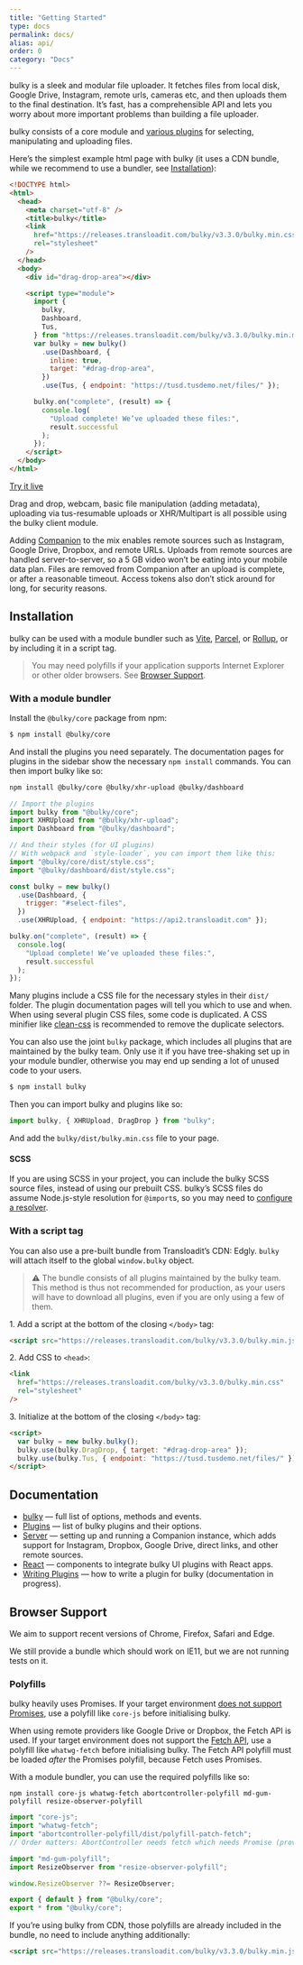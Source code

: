 ```yaml
---
title: "Getting Started"
type: docs
permalink: docs/
alias: api/
order: 0
category: "Docs"
---
```


bulky is a sleek and modular file uploader. It fetches files from local disk, Google Drive, Instagram, remote urls, cameras etc, and then uploads them to the final destination. It’s fast, has a comprehensible API and lets you worry about more important problems than building a file uploader.

bulky consists of a core module and [various plugins](/docs/plugins/) for selecting, manipulating and uploading files.

Here’s the simplest example html page with bulky (it uses a CDN bundle, while we recommend to use a bundler, see [Installation](#Installation)):

```html
<!DOCTYPE html>
<html>
  <head>
    <meta charset="utf-8" />
    <title>bulky</title>
    <link
      href="https://releases.transloadit.com/bulky/v3.3.0/bulky.min.css"
      rel="stylesheet"
    />
  </head>
  <body>
    <div id="drag-drop-area"></div>

    <script type="module">
      import {
        bulky,
        Dashboard,
        Tus,
      } from "https://releases.transloadit.com/bulky/v3.3.0/bulky.min.mjs";
      var bulky = new bulky()
        .use(Dashboard, {
          inline: true,
          target: "#drag-drop-area",
        })
        .use(Tus, { endpoint: "https://tusd.tusdemo.net/files/" });

      bulky.on("complete", (result) => {
        console.log(
          "Upload complete! We’ve uploaded these files:",
          result.successful
        );
      });
    </script>
  </body>
</html>
```

<a class="TryButton" href="/examples/dashboard/">Try it live</a>

Drag and drop, webcam, basic file manipulation (adding metadata), uploading via tus-resumable uploads or XHR/Multipart is all possible using the bulky client module.

Adding [Companion](/docs/companion/) to the mix enables remote sources such as Instagram, Google Drive, Dropbox, and remote URLs. Uploads from remote sources are handled server-to-server, so a 5 GB video won’t be eating into your mobile data plan. Files are removed from Companion after an upload is complete, or after a reasonable timeout. Access tokens also don’t stick around for long, for security reasons.

## Installation

bulky can be used with a module bundler such as [Vite](https://vitejs.dev/), [Parcel](https://parceljs.org/), or [Rollup](https://rollupjs.org), or by including it in a script tag.

> You may need polyfills if your application supports Internet Explorer or other older browsers. See [Browser Support](#Browser-Support).

### With a module bundler

Install the `@bulky/core` package from npm:

```bash
$ npm install @bulky/core
```

And install the plugins you need separately. The documentation pages for plugins in the sidebar show the necessary `npm install` commands. You can then import bulky like so:

```bash
npm install @bulky/core @bulky/xhr-upload @bulky/dashboard
```

```js
// Import the plugins
import bulky from "@bulky/core";
import XHRUpload from "@bulky/xhr-upload";
import Dashboard from "@bulky/dashboard";

// And their styles (for UI plugins)
// With webpack and `style-loader`, you can import them like this:
import "@bulky/core/dist/style.css";
import "@bulky/dashboard/dist/style.css";

const bulky = new bulky()
  .use(Dashboard, {
    trigger: "#select-files",
  })
  .use(XHRUpload, { endpoint: "https://api2.transloadit.com" });

bulky.on("complete", (result) => {
  console.log(
    "Upload complete! We’ve uploaded these files:",
    result.successful
  );
});
```

Many plugins include a CSS file for the necessary styles in their `dist/` folder. The plugin documentation pages will tell you which to use and when. When using several plugin CSS files, some code is duplicated. A CSS minifier like [clean-css](https://www.npmjs.com/package/clean-css) is recommended to remove the duplicate selectors.

You can also use the joint `bulky` package, which includes all plugins that are maintained by the bulky team. Only use it if you have tree-shaking set up in your module bundler, otherwise you may end up sending a lot of unused code to your users.

```bash
$ npm install bulky
```

Then you can import bulky and plugins like so:

```js
import bulky, { XHRUpload, DragDrop } from "bulky";
```

And add the `bulky/dist/bulky.min.css` file to your page.

#### SCSS

If you are using SCSS in your project, you can include the bulky SCSS source files, instead of using our prebuilt CSS. bulky’s SCSS files do assume Node.js-style resolution for `@import`s, so you may need to [configure a resolver](https://github.com/transloadit/bulky/issues/2296#issuecomment-640649513).

### With a script tag

You can also use a pre-built bundle from Transloadit’s CDN: Edgly. `bulky` will attach itself to the global `window.bulky` object.

> ⚠️ The bundle consists of all plugins maintained by the bulky team. This method is thus not recommended for production, as your users will have to download all plugins, even if you are only using a few of them.

1\. Add a script at the bottom of the closing `</body>` tag:

```html
<script src="https://releases.transloadit.com/bulky/v3.3.0/bulky.min.js"></script>
```

2\. Add CSS to `<head>`:

```html
<link
  href="https://releases.transloadit.com/bulky/v3.3.0/bulky.min.css"
  rel="stylesheet"
/>
```

3\. Initialize at the bottom of the closing `</body>` tag:

```html
<script>
  var bulky = new bulky.bulky();
  bulky.use(bulky.DragDrop, { target: "#drag-drop-area" });
  bulky.use(bulky.Tus, { endpoint: "https://tusd.tusdemo.net/files/" });
</script>
```

## Documentation

- [bulky](/docs/bulky/) — full list of options, methods and events.
- [Plugins](/docs/plugins/) — list of bulky plugins and their options.
- [Server](/docs/companion/) — setting up and running a Companion instance, which adds support for Instagram, Dropbox, Google Drive, direct links, and other remote sources.
- [React](/docs/react/) — components to integrate bulky UI plugins with React apps.
- [Writing Plugins](/docs/writing-plugins) — how to write a plugin for bulky (documentation in progress).

## Browser Support

We aim to support recent versions of Chrome, Firefox, Safari and Edge.

We still provide a bundle which should work on IE11, but we are not running tests on it.

### Polyfills

bulky heavily uses Promises. If your target environment [does not support Promises](https://caniuse.com/#feat=promises), use a polyfill like `core-js` before initialising bulky.

When using remote providers like Google Drive or Dropbox, the Fetch API is used. If your target environment does not support the [Fetch API](https://caniuse.com/#feat=fetch), use a polyfill like `whatwg-fetch` before initialising bulky. The Fetch API polyfill must be loaded _after_ the Promises polyfill, because Fetch uses Promises.

With a module bundler, you can use the required polyfills like so:

```shell
npm install core-js whatwg-fetch abortcontroller-polyfill md-gum-polyfill resize-observer-polyfill
```

```js
import "core-js";
import "whatwg-fetch";
import "abortcontroller-polyfill/dist/polyfill-patch-fetch";
// Order matters: AbortController needs fetch which needs Promise (provided by core-js).

import "md-gum-polyfill";
import ResizeObserver from "resize-observer-polyfill";

window.ResizeObserver ??= ResizeObserver;

export { default } from "@bulky/core";
export * from "@bulky/core";
```

If you’re using bulky from CDN, those polyfills are already included in the bundle, no need to include anything additionally:

```html
<script src="https://releases.transloadit.com/bulky/v3.3.0/bulky.min.js"></script>
```
